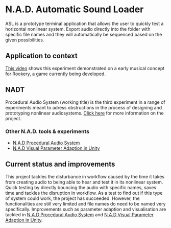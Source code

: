 # N.A.D. Automatic Sound Loader
ASL is a prototype terminal application that allows the user to quickly test a horizontal nonlinear system. Export audio directly into the folder with specific file names and they will automatically be sequenced based on the given possibilities. 

## Application to context
[This video](https://streamable.com/cstiw8) shows this experiment demonstrated on a early musical concept for Rookery, a game currently being developed.

## NADT
Procedural Audio System (working title) is the third experiment in a range of experiments meant to adress obstructions in the process of designing and prototyping nonlinear audiosystems. [Click here](http://sdkoning.com/PF/N.A.D.T..html) for more information on the project.

### Other N.A.D. tools & experiments
- [N.A.D Procedural Audio System](https://github.com/StijndeK/N.A.D.ProceduralAudioSystem)
- [N.A.D Visual Parameter Adaption in Unity](https://github.com/StijndeK/N.A.D.VisualParameterAdaption)

## Current status and improvements
This project tackles the disturbance in workflow caused by the time it takes from creating audio to being able to hear and test it in its nonlinear system. Quick testing by directly bouncing the audio with specific names, saves time and tackles the disruption in workflow. As a test to find out if this type of system could work, the project has succeeded. However, the functionalities are still very limited and file names do need to be named very specifically. Improvements such as parameter adaption and visualisation are tackled in [N.A.D Procedural Audio System](https://github.com/StijndeK/N.A.D.ProceduralAudioSystem) and [N.A.D Visual Parameter Adaption in Unity](https://github.com/StijndeK/N.A.D.VisualParameterAdaption).
